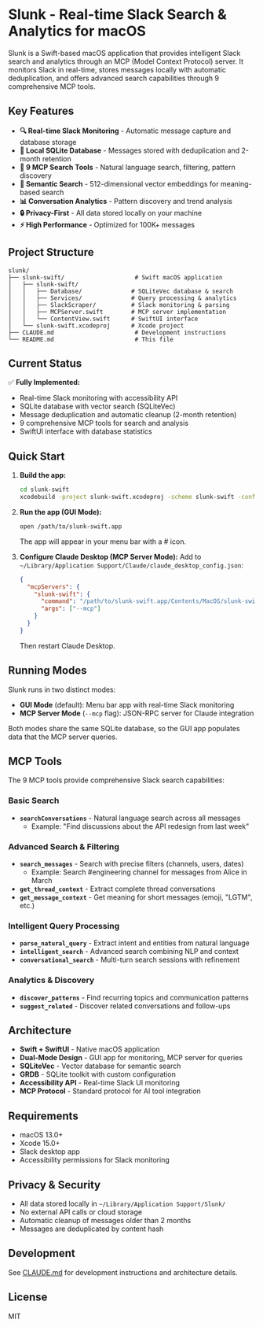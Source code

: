 # Slunk - Real-time Slack Search & Analytics for macOS

Slunk is a Swift-based macOS application that provides intelligent Slack search and analytics through an MCP (Model Context Protocol) server. It monitors Slack in real-time, stores messages locally with automatic deduplication, and offers advanced search capabilities through 9 comprehensive MCP tools.

## Key Features

- **🔍 Real-time Slack Monitoring** - Automatic message capture and database storage
- **💾 Local SQLite Database** - Messages stored with deduplication and 2-month retention
- **🤖 9 MCP Search Tools** - Natural language search, filtering, pattern discovery
- **🧠 Semantic Search** - 512-dimensional vector embeddings for meaning-based search
- **📊 Conversation Analytics** - Pattern discovery and trend analysis
- **🔒 Privacy-First** - All data stored locally on your machine
- **⚡ High Performance** - Optimized for 100K+ messages

## Project Structure

```
slunk/
├── slunk-swift/                    # Swift macOS application
│   ├── slunk-swift/               
│   │   ├── Database/              # SQLiteVec database & search
│   │   ├── Services/              # Query processing & analytics
│   │   ├── SlackScraper/          # Slack monitoring & parsing
│   │   ├── MCPServer.swift        # MCP server implementation
│   │   └── ContentView.swift      # SwiftUI interface
│   └── slunk-swift.xcodeproj      # Xcode project
├── CLAUDE.md                       # Development instructions
└── README.md                       # This file
```

## Current Status

✅ **Fully Implemented:**
- Real-time Slack monitoring with accessibility API
- SQLite database with vector search (SQLiteVec)
- Message deduplication and automatic cleanup (2-month retention)
- 9 comprehensive MCP tools for search and analysis
- SwiftUI interface with database statistics

## Quick Start

1. **Build the app:**
   ```bash
   cd slunk-swift
   xcodebuild -project slunk-swift.xcodeproj -scheme slunk-swift -configuration Release build
   ```

2. **Run the app (GUI Mode):**
   ```bash
   open /path/to/slunk-swift.app
   ```
   The app will appear in your menu bar with a # icon.

3. **Configure Claude Desktop (MCP Server Mode):**
   Add to `~/Library/Application Support/Claude/claude_desktop_config.json`:
   ```json
   {
     "mcpServers": {
       "slunk-swift": {
         "command": "/path/to/slunk-swift.app/Contents/MacOS/slunk-swift",
         "args": ["--mcp"]
       }
     }
   }
   ```
   Then restart Claude Desktop.

## Running Modes

Slunk runs in two distinct modes:

- **GUI Mode** (default): Menu bar app with real-time Slack monitoring
- **MCP Server Mode** (`--mcp` flag): JSON-RPC server for Claude integration

Both modes share the same SQLite database, so the GUI app populates data that the MCP server queries.

## MCP Tools

The 9 MCP tools provide comprehensive Slack search capabilities:

### Basic Search
- **`searchConversations`** - Natural language search across all messages
  - Example: "Find discussions about the API redesign from last week"

### Advanced Search & Filtering  
- **`search_messages`** - Search with precise filters (channels, users, dates)
  - Example: Search #engineering channel for messages from Alice in March
- **`get_thread_context`** - Extract complete thread conversations
- **`get_message_context`** - Get meaning for short messages (emoji, "LGTM", etc.)

### Intelligent Query Processing
- **`parse_natural_query`** - Extract intent and entities from natural language
- **`intelligent_search`** - Advanced search combining NLP and context
- **`conversational_search`** - Multi-turn search sessions with refinement

### Analytics & Discovery
- **`discover_patterns`** - Find recurring topics and communication patterns
- **`suggest_related`** - Discover related conversations and follow-ups

## Architecture

- **Swift + SwiftUI** - Native macOS application
- **Dual-Mode Design** - GUI app for monitoring, MCP server for queries
- **SQLiteVec** - Vector database for semantic search
- **GRDB** - SQLite toolkit with custom configuration  
- **Accessibility API** - Real-time Slack UI monitoring
- **MCP Protocol** - Standard protocol for AI tool integration

## Requirements

- macOS 13.0+
- Xcode 15.0+
- Slack desktop app
- Accessibility permissions for Slack monitoring

## Privacy & Security

- All data stored locally in `~/Library/Application Support/Slunk/`
- No external API calls or cloud storage
- Automatic cleanup of messages older than 2 months
- Messages are deduplicated by content hash

## Development

See [CLAUDE.md](CLAUDE.md) for development instructions and architecture details.

## License

MIT
